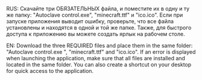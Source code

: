 RUS:
Скачайте три ОБЯЗАТЕЛЬНЫХ файла, и поместите их в одну и ту же папку: "Autoclave control.exe", "minecraft.ttf" и "ico.ico".
Если при запуске приложения выводит ошибку, проверьте, что все файла установлены и находятся в одной и той же папке.
Также, для быстрого доступа к приложению вы можете создать ярлык на рабочем столе.

EN: 
Download the three REQUIRED files and place them in the same folder: "Autoclave control.exe ", "minecraft.ttf" and "ico.ico".
If an error is displayed when launching the application, make sure that all files are installed and located in the same folder.
You can also create a shortcut on your desktop for quick access to the application.
